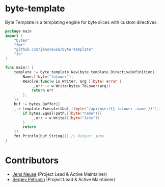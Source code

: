 # byte-template

Byte Template is a templating engine for byte slices with custom directives.

```go
package main
import (
    "bytes"
    "fmt"
    "github.com/jensneuse/byte-template"
    "io"
)

func main() {
    template := byte_template.New(byte_template.DirectiveDefinition{
        Name:[]byte("toLower"),
        Resolve:func(w io.Writer, arg []byte) error {
            _,err := w.Write(bytes.ToLower(arg))
            return err
        },
    })
    buf := bytes.Buffer{}
    _ = template.Execute(&buf,[]byte("/api/user/{{ toLower .name }}"),func(w io.Writer, path []byte) (err error) {
        if bytes.Equal(path,[]byte("name")){
            _,err = w.Write([]byte("Jens"))
        }
        return      
    })
    fmt.Println(buf.String()) // Output: jens
}
```

# Contributors

- [Jens Neuse][jens-neuse-github] (Project Lead & Active Maintainer)
- [Sergey Petrunin][sergey-petrunin-github] (Project Lead & Active Maintainer)

[jens-neuse-github]: https://github.com/jensneuse
[sergey-petrunin-github]: https://github.com/spetrunin
